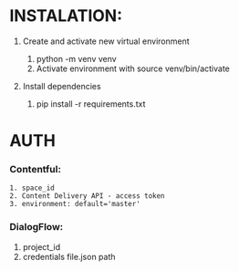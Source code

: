 # INSTALATION:

1. Create  and activate new virtual environment
    1. python -m venv venv
    2. Activate environment with source venv/bin/activate

2. Install dependencies
    1. pip install -r requirements.txt



# AUTH

### Contentful:
    1. space_id
    2. Content Delivery API - access token
    3. environment: default='master'
   
### DialogFlow:
1. project_id
2. credentials file.json path

